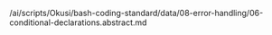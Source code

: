 /ai/scripts/Okusi/bash-coding-standard/data/08-error-handling/06-conditional-declarations.abstract.md